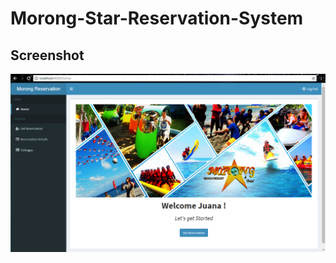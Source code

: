 # Morong-Star-Reservation-System

## Screenshot
![Screenshot](https://github.com/michaela4/Morong-Star-Reservation-System/blob/master/MorongStar.png)
